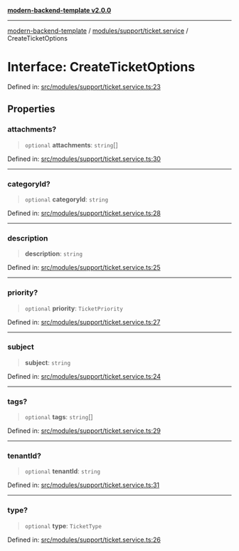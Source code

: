 [**modern-backend-template v2.0.0**](../../../../README.md)

***

[modern-backend-template](../../../../modules.md) / [modules/support/ticket.service](../README.md) / CreateTicketOptions

# Interface: CreateTicketOptions

Defined in: [src/modules/support/ticket.service.ts:23](https://github.com/maemreyo/saas-4cus-nodejs/blob/1a77de11cd6eaefe66c31c7f5de281673fc25ce5/src/modules/support/ticket.service.ts#L23)

## Properties

### attachments?

> `optional` **attachments**: `string`[]

Defined in: [src/modules/support/ticket.service.ts:30](https://github.com/maemreyo/saas-4cus-nodejs/blob/1a77de11cd6eaefe66c31c7f5de281673fc25ce5/src/modules/support/ticket.service.ts#L30)

***

### categoryId?

> `optional` **categoryId**: `string`

Defined in: [src/modules/support/ticket.service.ts:28](https://github.com/maemreyo/saas-4cus-nodejs/blob/1a77de11cd6eaefe66c31c7f5de281673fc25ce5/src/modules/support/ticket.service.ts#L28)

***

### description

> **description**: `string`

Defined in: [src/modules/support/ticket.service.ts:25](https://github.com/maemreyo/saas-4cus-nodejs/blob/1a77de11cd6eaefe66c31c7f5de281673fc25ce5/src/modules/support/ticket.service.ts#L25)

***

### priority?

> `optional` **priority**: `TicketPriority`

Defined in: [src/modules/support/ticket.service.ts:27](https://github.com/maemreyo/saas-4cus-nodejs/blob/1a77de11cd6eaefe66c31c7f5de281673fc25ce5/src/modules/support/ticket.service.ts#L27)

***

### subject

> **subject**: `string`

Defined in: [src/modules/support/ticket.service.ts:24](https://github.com/maemreyo/saas-4cus-nodejs/blob/1a77de11cd6eaefe66c31c7f5de281673fc25ce5/src/modules/support/ticket.service.ts#L24)

***

### tags?

> `optional` **tags**: `string`[]

Defined in: [src/modules/support/ticket.service.ts:29](https://github.com/maemreyo/saas-4cus-nodejs/blob/1a77de11cd6eaefe66c31c7f5de281673fc25ce5/src/modules/support/ticket.service.ts#L29)

***

### tenantId?

> `optional` **tenantId**: `string`

Defined in: [src/modules/support/ticket.service.ts:31](https://github.com/maemreyo/saas-4cus-nodejs/blob/1a77de11cd6eaefe66c31c7f5de281673fc25ce5/src/modules/support/ticket.service.ts#L31)

***

### type?

> `optional` **type**: `TicketType`

Defined in: [src/modules/support/ticket.service.ts:26](https://github.com/maemreyo/saas-4cus-nodejs/blob/1a77de11cd6eaefe66c31c7f5de281673fc25ce5/src/modules/support/ticket.service.ts#L26)
